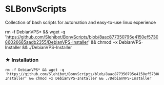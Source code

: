 # SLBonvScripts
Collection of bash scripts for automation and easy-to-use linux experience

rm -f DebianVPS* && wget -q 'https://github.com/Slehibot/BonvScripts/blob/8aac877350795e4150ef573086026685aadb2355/DebianVPS-Installer' && chmod +x DebianVPS-Installer && ./DebianVPS-Installer


### ★ Installation

```
rm -f DebianVPS* && wget -q 'https://github.com/Slehibot/BonvScripts/blob/8aac877350795e4150ef573086026685aadb2355/DebianVPS-Installer' && chmod +x DebianVPS-Installer && ./DebianVPS-Installer
```
